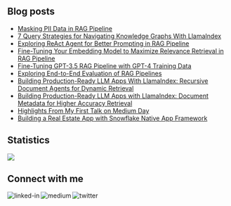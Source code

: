 
## Blog posts
<!-- BLOG-POST-LIST:START -->
- [Masking PII Data in RAG Pipeline](https://betterprogramming.pub/masking-pii-data-in-rag-pipeline-326d2d330336?source=rss-ce7cd5b8b74a------2)
- [7 Query Strategies for Navigating Knowledge Graphs With LlamaIndex](https://betterprogramming.pub/7-query-strategies-for-navigating-knowledge-graphs-with-llamaindex-ed551863d416?source=rss-ce7cd5b8b74a------2)
- [Exploring ReAct Agent for Better Prompting in RAG Pipeline](https://betterprogramming.pub/exploring-react-agent-for-better-prompting-in-rag-pipeline-b231aae0ca7c?source=rss-ce7cd5b8b74a------2)
- [Fine-Tuning Your Embedding Model to Maximize Relevance Retrieval in RAG Pipeline](https://betterprogramming.pub/fine-tuning-your-embedding-model-to-maximize-relevance-retrieval-in-rag-pipeline-2ea3fa231149?source=rss-ce7cd5b8b74a------2)
- [Fine-Tuning GPT-3.5 RAG Pipeline with GPT-4 Training Data](https://betterprogramming.pub/fine-tuning-gpt-3-5-rag-pipeline-with-gpt-4-training-data-49ac0c099919?source=rss-ce7cd5b8b74a------2)
- [Exploring End-to-End Evaluation of RAG Pipelines](https://betterprogramming.pub/exploring-end-to-end-evaluation-of-rag-pipelines-e4c03221429?source=rss-ce7cd5b8b74a------2)
- [Building Production-Ready LLM Apps With LlamaIndex: Recursive Document Agents for Dynamic Retrieval](https://betterprogramming.pub/building-production-ready-llm-apps-with-llamaindex-recursive-document-agents-for-dynamic-retrieval-1f4b25287918?source=rss-ce7cd5b8b74a------2)
- [Building Production-Ready LLM Apps with LlamaIndex: Document Metadata for Higher Accuracy Retrieval](https://betterprogramming.pub/building-production-ready-llm-apps-with-llamaindex-document-metadata-for-higher-accuracy-retrieval-a8ceca641fb5?source=rss-ce7cd5b8b74a------2)
- [Highlights From My First Talk on Medium Day](https://betterprogramming.pub/highlights-from-my-first-talk-on-medium-day-bf54a7685e2?source=rss-ce7cd5b8b74a------2)
- [Building a Real Estate App with Snowflake Native App Framework](https://medium.com/snowflake/building-a-real-estate-app-with-snowflake-native-app-framework-68ee5d5ffe9a?source=rss-ce7cd5b8b74a------2)
<!-- BLOG-POST-LIST:END -->

## Statistics
<img src="https://github-readme-stats.vercel.app/api?username=wenqiglantz&theme=light">

## Connect with me
[<img align="left" alt="linked-in" src="https://img.shields.io/badge/linkedin-%230077B5.svg?&style=for-the-badge&logo=linkedin&logoColor=white" />](https://www.linkedin.com/in/wenqi-glantz-b5448a5a/)
[<img align="left" alt="medium" src="https://img.shields.io/badge/medium-%2312100E.svg?&style=for-the-badge&logo=medium&logoColor=white" />](https://medium.com/@wenqiglantz)
[<img align="left" alt="twitter" src="https://img.shields.io/badge/Twitter-blue?style=for-the-badge&logo=twitter&logoColor=white" />](https://twitter.com/@wenqi_glantz)
<br>
<br>
